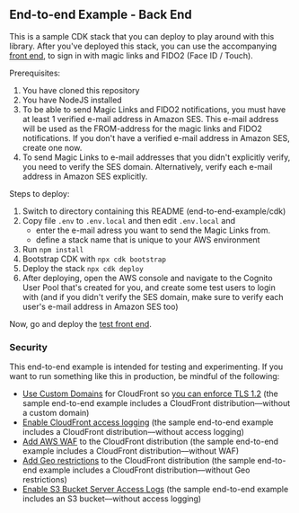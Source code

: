 ## End-to-end Example - Back End

This is a sample CDK stack that you can deploy to play around with this library. After you've deployed this stack, you can use the accompanying [front end](../client/), to sign in with magic links and FIDO2 (Face ID / Touch).

Prerequisites:

1. You have cloned this repository
1. You have NodeJS installed
1. To be able to send Magic Links and FIDO2 notifications, you must have at least 1 verified e-mail address in Amazon SES. This e-mail address will be used as the FROM-address for the magic links and FIDO2 notifications. If you don't have a verified e-mail address in Amazon SES, create one now.
1. To send Magic Links to e-mail addresses that you didn't explicitly verify, you need to verify the SES domain. Alternatively, verify each e-mail address in Amazon SES explicitly.

Steps to deploy:

1. Switch to directory containing this README (end-to-end-example/cdk)
1. Copy file `.env` to `.env.local` and then edit `.env.local` and
   - enter the e-mail adress you want to send the Magic Links from.
   - define a stack name that is unique to your AWS environment
1. Run `npm install`
1. Bootstrap CDK with `npx cdk bootstrap`
1. Deploy the stack `npx cdk deploy`
1. After deploying, open the AWS console and navigate to the Cognito User Pool that's created for you, and create some test users to login with (and if you didn't verify the SES domain, make sure to verify each user's e-mail address in Amazon SES too)

Now, go and deploy the [test front end](../client/).

### Security

This end-to-end example is intended for testing and experimenting. If you want to run something like this in production, be mindful of the following:

- [Use Custom Domains](https://docs.aws.amazon.com/AmazonCloudFront/latest/DeveloperGuide/using-https-cloudfront-to-custom-origin.html) for CloudFront so [you can enforce TLS 1.2](https://docs.aws.amazon.com/AmazonCloudFront/latest/DeveloperGuide/secure-connections-supported-viewer-protocols-ciphers.html) (the sample end-to-end example includes a CloudFront distribution––without a custom domain)
- [Enable CloudFront access logging](https://docs.aws.amazon.com/AmazonCloudFront/latest/DeveloperGuide/AccessLogs.html) (the sample end-to-end example includes a CloudFront distribution––without access logging)
- [Add AWS WAF](https://docs.aws.amazon.com/waf/latest/developerguide/cloudfront-features.html) to the CloudFront distribution (the sample end-to-end example includes a CloudFront distribution––without WAF)
- [Add Geo restrictions](https://docs.aws.amazon.com/AmazonCloudFront/latest/DeveloperGuide/georestrictions.html) to the CloudFront distribution (the sample end-to-end example includes a CloudFront distribution––without Geo restrictions)
- [Enable S3 Bucket Server Access Logs](https://docs.aws.amazon.com/AmazonS3/latest/userguide/ServerLogs.html) (the sample end-to-end example includes an S3 bucket––without access logging)
